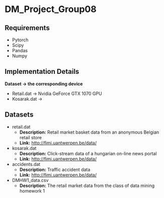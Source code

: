 # DM_Project_Group08

## Requirements
* Pytorch
* Scipy
* Pandas
* Numpy

## Implementation Details
**Dataset → the corresponding device**
* Retail.dat → Nvidia GeForce GTX 1070 GPU
* Kosarak.dat → 

## Datasets
* retail.dat
  * **Description:** Retail market basket data from an anonymous Belgian retail store
  * **Link:** http://fimi.uantwerpen.be/data/ 
* kosarak.dat
  * **Description:** Click-stream data of a hungarian on-line news portal
  * **Link:** http://fimi.uantwerpen.be/data/ 
* accidents.dat
  * **Description:** Traffic accident data
  * **Link:** http://fimi.uantwerpen.be/data/ 
* DMHW1_data.csv
  * **Description:** The retail market data from the class of data mining homework 1

